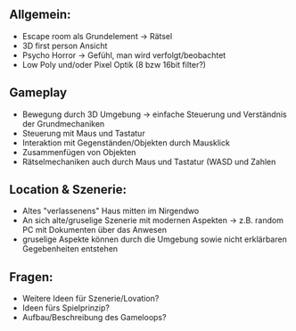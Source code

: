 ## Allgemein:
- Escape room als Grundelement
-> Rätsel
- 3D first person Ansicht
- Psycho Horror 
-> Gefühl, man wird verfolgt/beobachtet
- Low Poly und/oder Pixel Optik (8 bzw 16bit filter?)

## Gameplay
- Bewegung durch 3D Umgebung
-> einfache Steuerung und Verständnis der Grundmechaniken
- Steuerung mit Maus und Tastatur
- Interaktion mit Gegenständen/Objekten durch Mausklick
- Zusammenfügen von Objekten
- Rätselmechaniken auch durch Maus und Tastatur (WASD und Zahlen

## Location & Szenerie:
- Altes "verlassenens" Haus mitten im Nirgendwo
- An sich alte/gruselige Szenerie mit modernen Aspekten
 -> z.B. random PC mit Dokumenten über das Anwesen
- gruselige Aspekte können durch die Umgebung sowie nicht erklärbaren Gegebenheiten entstehen

## Fragen:
- Weitere Ideen für Szenerie/Lovation?
- Ideen fürs Spielprinzip?
- Aufbau/Beschreibung des Gameloops?